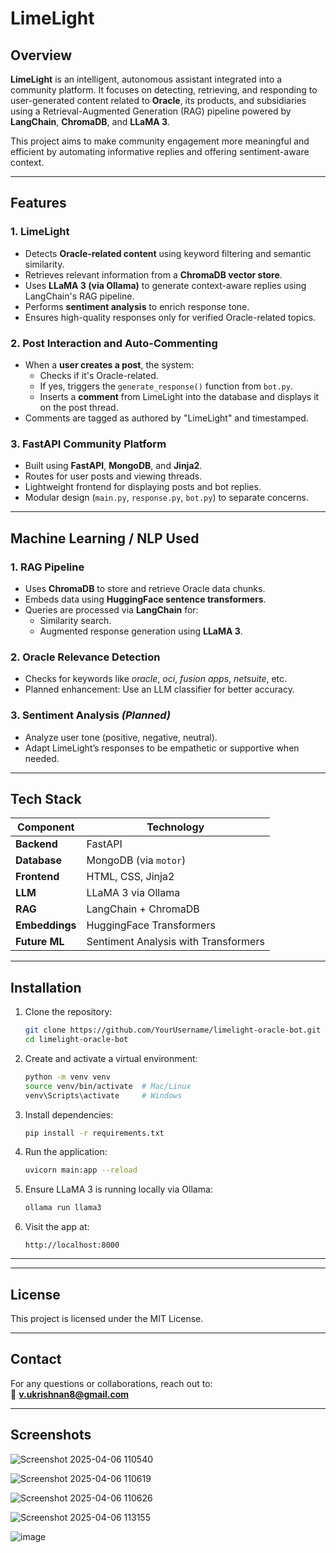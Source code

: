 # LimeLight 

## Overview
**LimeLight** is an intelligent, autonomous assistant integrated into a community platform. It focuses on detecting, retrieving, and responding to user-generated content related to **Oracle**, its products, and subsidiaries using a Retrieval-Augmented Generation (RAG) pipeline powered by **LangChain**, **ChromaDB**, and **LLaMA 3**.

This project aims to make community engagement more meaningful and efficient by automating informative replies and offering sentiment-aware context.

---

## Features

### 1. LimeLight 
- Detects **Oracle-related content** using keyword filtering and semantic similarity.
- Retrieves relevant information from a **ChromaDB vector store**.
- Uses **LLaMA 3 (via Ollama)** to generate context-aware replies using LangChain's RAG pipeline.
- Performs  **sentiment analysis** to enrich response tone.
- Ensures high-quality responses only for verified Oracle-related topics.

### 2. Post Interaction and Auto-Commenting
- When a **user creates a post**, the system:
  - Checks if it's Oracle-related.
  - If yes, triggers the `generate_response()` function from `bot.py`.
  - Inserts a **comment** from LimeLight into the database and displays it on the post thread.
- Comments are tagged as authored by "LimeLight" and timestamped.

### 3. FastAPI Community Platform
- Built using **FastAPI**, **MongoDB**, and **Jinja2**.
- Routes for user posts and viewing threads.
- Lightweight frontend for displaying posts and bot replies.
- Modular design (`main.py`, `response.py`, `bot.py`) to separate concerns.

---

## Machine Learning / NLP Used

### 1. RAG Pipeline
- Uses **ChromaDB** to store and retrieve Oracle data chunks.
- Embeds data using **HuggingFace sentence transformers**.
- Queries are processed via **LangChain** for:
  - Similarity search.
  - Augmented response generation using **LLaMA 3**.

### 2. Oracle Relevance Detection
- Checks for keywords like *oracle*, *oci*, *fusion apps*, *netsuite*, etc.
- Planned enhancement: Use an LLM classifier for better accuracy.

### 3. Sentiment Analysis *(Planned)*
- Analyze user tone (positive, negative, neutral).
- Adapt LimeLight’s responses to be empathetic or supportive when needed.

---

## Tech Stack

| Component       | Technology                        |
|----------------|------------------------------------|
| **Backend**     | FastAPI                           |
| **Database**    | MongoDB (via `motor`)             |
| **Frontend**    | HTML, CSS, Jinja2                 |
| **LLM**         | LLaMA 3 via Ollama                |
| **RAG**         | LangChain + ChromaDB              |
| **Embeddings**  | HuggingFace Transformers          |
| **Future ML**   | Sentiment Analysis with Transformers |

---

## Installation

1. Clone the repository:
   ```bash
   git clone https://github.com/YourUsername/limelight-oracle-bot.git
   cd limelight-oracle-bot
   ```

2. Create and activate a virtual environment:
   ```bash
   python -m venv venv
   source venv/bin/activate  # Mac/Linux
   venv\Scripts\activate     # Windows
   ```

3. Install dependencies:
   ```bash
   pip install -r requirements.txt
   ```

4. Run the application:
   ```bash
   uvicorn main:app --reload
   ```

5. Ensure LLaMA 3 is running locally via Ollama:
   ```bash
   ollama run llama3
   ```

6. Visit the app at:
   ```
   http://localhost:8000
   ```

---


---

## License
This project is licensed under the MIT License.

---

## Contact
For any questions or collaborations, reach out to:  
📧 **v.ukrishnan8@gmail.com**

---

## Screenshots
![Screenshot 2025-04-06 110540](https://github.com/user-attachments/assets/85214745-5ed5-41c4-af20-16b0430b5379)

![Screenshot 2025-04-06 110619](https://github.com/user-attachments/assets/ed37ee78-eb46-4aea-8aff-4a0cf02f4da8)

![Screenshot 2025-04-06 110626](https://github.com/user-attachments/assets/e84c974f-4efc-4a25-8960-251abff5eb33)

![Screenshot 2025-04-06 113155](https://github.com/user-attachments/assets/d155afad-9bc2-4b06-9e5e-7b147e92790e)

![image](https://github.com/user-attachments/assets/189dc233-c935-4732-b487-1df2220b2976)




